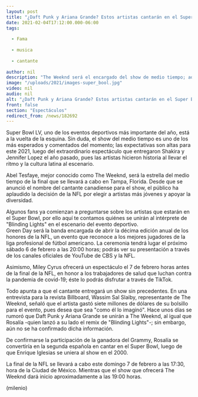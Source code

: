 ```yaml
---
layout: post
title: "¿Daft Punk y Ariana Grande? Estos artistas cantarán en el Super Bowl 2021"
date: 2021-02-04T17:12:00.000-06:00
tags:
  
  - Fama
  
  - musica
  
  - cantante
  
author: nil
description: "The Weeknd será el encargado del show de medio tiempo; aquí te contamos quiénes se unirán al cantante en el escenario del Super Bowl LV. "
image: "/uploads/2021/images-super_bool.jpg"
video: nil
audio: nil
alt: "¿Daft Punk y Ariana Grande? Estos artistas cantarán en el Super Bowl 2021"
front: false
section: "Espectáculos"
redirect_from: /news/182692
---
```


Super Bowl LV, uno de los eventos deportivos más importante del año, está a la vuelta de la esquina. Sin duda, el show del medio tiempo es uno de los más esperados y comentados del momento; las expectativas son altas para este 2021, luego del extraordinario espectáculo que entregaron Shakira y Jennifer Lopez el año pasado, pues las artistas hicieron historia al llevar el ritmo y la cultura latina al escenario.  

Abel Tesfaye, mejor conocido como The Weeknd, será la estrella del medio tiempo de la final que se llevará a cabo en Tampa, Florida. Desde que se anunció el nombre del cantante canadiense para el show, el público ha aplaudido la decisión de la NFL por elegir a artistas más jóvenes y apoyar la diversidad.  

Algunos fans ya comienzan a preguntarse sobre los artistas que estarán en el Super Bowl, por ello aquí te contamos quiénes se unirán al intérprete de "Blinding Lights" en el escenario del evento deportivo.  
Green Day será la banda encargada de abrir la décima edición anual de los honores de la NFL, un evento que reconoce a los mejores jugadores de la liga profesional de fútbol americano. La ceremonia tendrá lugar el próximo sábado 6 de febrero a las 20:00 horas; podrás ver su presentación a través de los canales oficiales de YouTube de CBS y la NFL. 

Asimismo, Miley Cyrus ofrecerá un espectáculo el 7 de febrero horas antes de la final de la NFL, en honor a los trabajadores de salud que luchan contra la pandemia de covid-19; éste lo podrás disfrutar a través de TikTok.  

Todo apunta a que el cantante entregará un show sin precedentes. En una entrevista para la revista Billboard, Wassim Sal Slaiby, representante de The Weeknd, señaló que el artista gastó siete millones de dólares de su bolsillo para el evento, pues desea que sea "como él lo imaginó". 
Hace unos días se  rumoró que Daft Punk y Ariana Grande se unirán a The Weeknd, al igual que Rosalía -quien lanzó a su lado el remix de "Blinding Lights"-; sin embargo, aún no se ha confirmado dicha información.  

De confirmarse la participación de la ganadora del Grammy, Rosalía se convertiría en la segunda española en cantar en el Super Bowl, luego de que Enrique Iglesias se uniera al show en el 2000.  

La final de la NFL se llevará a cabo este domingo 7 de febrero a las 17:30, hora de la Ciudad de México. Mientras que el show que ofrecerá The Weeknd dará inicio aproximadamente a las 19:00 horas.  

(milenio)